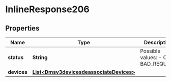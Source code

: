 
# InlineResponse206

## Properties
Name | Type | Description | Notes
------------ | ------------- | ------------- | -------------
**status** | **String** | Possible values: - OK - BAD_REQUEST |  [optional]
**devices** | [**List&lt;Dmsv3devicesdeassociateDevices&gt;**](Dmsv3devicesdeassociateDevices.md) |  |  [optional]



